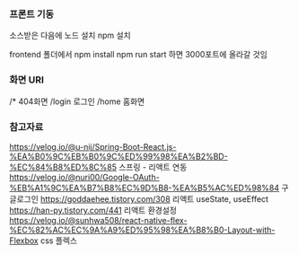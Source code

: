 ### 프론트 기동 ###
소스받은 다음에 
노드 설치
npm 설치

frontend 폴더에서
npm install
npm run start
하면 3000포트에 올라갈 것임

### 화면 URI ###
/* 404화면
/login 로그인
/home 홈화면


### 참고자료 ###
https://velog.io/@u-nij/Spring-Boot-React.js-%EA%B0%9C%EB%B0%9C%ED%99%98%EA%B2%BD-%EC%84%B8%ED%8C%85 스프링 - 리액트 연동
https://velog.io/@nuri00/Google-OAuth-%EB%A1%9C%EA%B7%B8%EC%9D%B8-%EA%B5%AC%ED%98%84 구글로그인
https://goddaehee.tistory.com/308 리액트 useState, useEffect
https://han-py.tistory.com/441 리액트 환경설정
https://velog.io/@sunhwa508/react-native-flex-%EC%82%AC%EC%9A%A9%ED%95%98%EA%B8%B0-Layout-with-Flexbox css 플렉스
